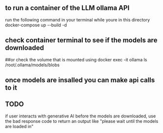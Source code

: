 ## to run a container of the LLM ollama API

run the following command in your terminal while youre in this directory
docker-compose up --build -d

## check container terminal to see if the models are downloaded

##or check the volume that is mounted using
docker exec -it ollama ls /root/.ollama/models/blobs

## once models are insalled you can make api calls to it

## TODO

if user interacts with generative AI before the models are downloaded, use the bad response code to return an output like
"please wait until the models are loaded in"
